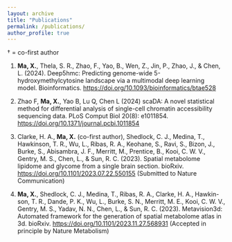 ```yaml
---
layout: archive
title: "Publications"
permalink: /publications/
author_profile: true
---
```

† = co-first author

1. **Ma, X.**, Thela, S. R., Zhao, F., Yao, B., Wen, Z., Jin, P., Zhao, J., & Chen, L.
(2024). Deep5hmc: Predicting genome-wide 5-hydroxymethylcytosine
landscape via a multimodal deep learning model. Bioinformatics. <https://doi.org/10.1093/bioinformatics/btae528>

1. Zhao F, **Ma, X.**, Yao B, Lu Q, Chen L (2024) scaDA: A novel statistical method for differential analysis of single-cell chromatin accessibility sequencing data. PLoS Comput Biol 20(8): e1011854. <https://doi.org/10.1371/journal.pcbi.1011854>

1. Clarke, H. A., **Ma, X.** (co-first author), Shedlock, C. J., Medina, T., Hawkinson, T. R., Wu, L.,
Ribas, R. A., Keohane, S., Ravi, S., Bizon, J., Burke, S., Abisambra,
J. F., Merritt, M., Prentice, B., Kooi, C. W. V., Gentry, M. S., Chen, L.,
& Sun, R. C. (2023). Spatial metabolome lipidome and glycome from
a single brain section. bioRxiv. <https://doi.org/10.1101/2023.07.22.550155>
(Submitted to Nature Communication)
   
1. **Ma, X.**, Shedlock, C. J., Medina, T., Ribas, R. A., Clarke, H. A., Hawkin-
son, T. R., Dande, P. K., Wu, L., Burke, S. N., Merritt, M. E., Kooi,
C. W. V., Gentry, M. S., Yadav, N. N., Chen, L., & Sun, R. C. (2023).
Metavision3d: Automated framework for the generation of spatial metabolome
atlas in 3d. bioRxiv. <https://doi.org/10.1101/2023.11.27.568931>
(Accepted in principle by Nature Metabolism)
